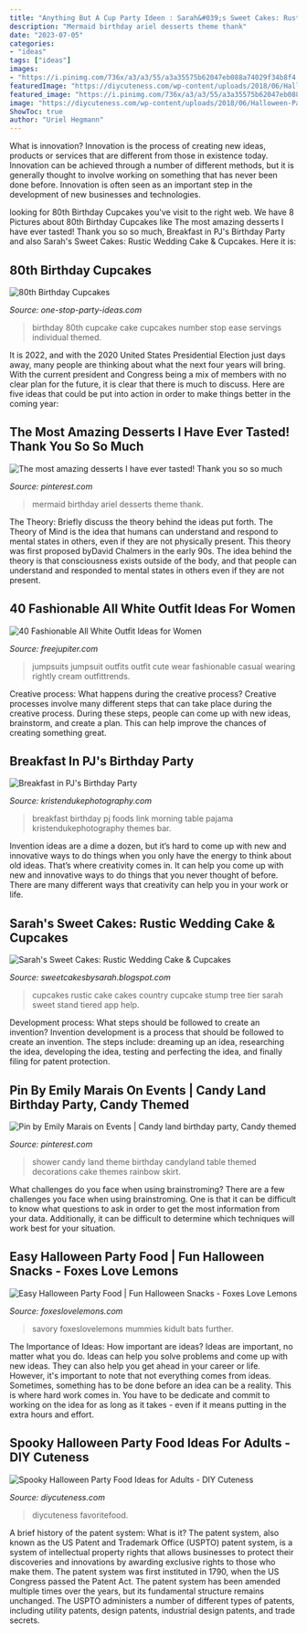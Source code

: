 ```yaml
---
title: "Anything But A Cup Party Ideen : Sarah&#039;s Sweet Cakes: Rustic Wedding Cake &amp; Cupcakes"
description: "Mermaid birthday ariel desserts theme thank"
date: "2023-07-05"
categories:
- "ideas"
tags: ["ideas"]
images:
- "https://i.pinimg.com/736x/a3/a3/55/a3a35575b62047eb088a74029f34b8f4.jpg"
featuredImage: "https://diycuteness.com/wp-content/uploads/2018/06/Halloween-Party-Treats.jpg"
featured_image: "https://i.pinimg.com/736x/a3/a3/55/a3a35575b62047eb088a74029f34b8f4.jpg"
image: "https://diycuteness.com/wp-content/uploads/2018/06/Halloween-Party-Treats.jpg"
ShowToc: true
author: "Uriel Hegmann"
---
```



What is innovation?
Innovation is the process of creating new ideas, products or services that are different from those in existence today. Innovation can be achieved through a number of different methods, but it is generally thought to involve working on something that has never been done before. Innovation is often seen as an important step in the development of new businesses and technologies.

	

		
looking for 80th Birthday Cupcakes you've visit to the right web. We have 8 Pictures about 80th Birthday Cupcakes like The most amazing desserts I have ever tasted! Thank you so so much, Breakfast in PJ&#039;s Birthday Party and also Sarah&#039;s Sweet Cakes: Rustic Wedding Cake &amp; Cupcakes. Here it is:
		
    
## 80th Birthday Cupcakes

<img loading=lazy src="http://www.one-stop-party-ideas.com/images/80th-Birthday-Cupcakes-Eighty.jpg" onerror="this.onerror=null;this.src='https://tse3.mm.bing.net/th?id=OIP.2v--d7tvFMaYbMFkdneY7wHaET&amp;pid=15.1';" alt="80th Birthday Cupcakes">

_Source: one-stop-party-ideas.com_

>birthday 80th cupcake cake cupcakes number stop ease servings individual themed. 

	

It is 2022, and with the 2020 United States Presidential Election just days away, many people are thinking about what the next four years will bring. With the current president and Congress being a mix of members with no clear plan for the future, it is clear that there is much to discuss. Here are five ideas that could be put into action in order to make things better in the coming year: 

    
## The Most Amazing Desserts I Have Ever Tasted! Thank You So So Much

<img loading=lazy src="https://i.pinimg.com/736x/a3/a3/55/a3a35575b62047eb088a74029f34b8f4.jpg" onerror="this.onerror=null;this.src='https://tse1.mm.bing.net/th?id=OIP.KXHK51DnCJTmEFqQ9HsO0wHaHZ&amp;pid=15.1';" alt="The most amazing desserts I have ever tasted! Thank you so so much">

_Source: pinterest.com_

>mermaid birthday ariel desserts theme thank. 

	

The Theory: Briefly discuss the theory behind the ideas put forth.
The Theory of Mind is the idea that humans can understand and respond to mental states in others, even if they are not physically present. This theory was first proposed byDavid Chalmers in the early 90s. The idea behind the theory is that consciousness exists outside of the body, and that people can understand and responded to mental states in others even if they are not present.

    
## 40 Fashionable All White Outfit Ideas For Women

<img loading=lazy src="http://www.freejupiter.com/wp-content/uploads/2017/03/fashionable-all-white-outfit-ideas-for-women-2b.jpg" onerror="this.onerror=null;this.src='https://tse2.mm.bing.net/th?id=OIP.hbuRPpy25KYtpEN3qqcdZwHaLC&amp;pid=15.1';" alt="40 Fashionable All White Outfit Ideas for Women">

_Source: freejupiter.com_

>jumpsuits jumpsuit outfits outfit cute wear fashionable casual wearing rightly cream outfittrends. 

	

Creative process: What happens during the creative process?
Creative processes involve many different steps that can take place during the creative process. During these steps, people can come up with new ideas, brainstorm, and create a plan. This can help improve the chances of creating something great.

    
## Breakfast In PJ&#039;s Birthday Party

<img loading=lazy src="https://www.kristendukephotography.com/wp-content/uploads/2013/06/breakfast-party.jpg" onerror="this.onerror=null;this.src='https://tse2.mm.bing.net/th?id=OIP.TGFqOS1ieinzWGflQHYJzwHaE8&amp;pid=15.1';" alt="Breakfast in PJ&#039;s Birthday Party">

_Source: kristendukephotography.com_

>breakfast birthday pj foods link morning table pajama kristendukephotography themes bar. 

	

Invention ideas are a dime a dozen, but it’s hard to come up with new and innovative ways to do things when you only have the energy to think about old ideas. That’s where creativity comes in. It can help you come up with new and innovative ways to do things that you never thought of before. There are many different ways that creativity can help you in your work or life.

    
## Sarah&#039;s Sweet Cakes: Rustic Wedding Cake &amp; Cupcakes

<img loading=lazy src="http://1.bp.blogspot.com/-DAjK4ssbdJE/UJPJ2_oU-wI/AAAAAAAAKAM/tOdQOhY75WY/s1600/rusticcake.jpg" onerror="this.onerror=null;this.src='https://tse3.mm.bing.net/th?id=OIP.47Ykpsxaaw5wjf3Enc_dqAHaNI&amp;pid=15.1';" alt="Sarah&#039;s Sweet Cakes: Rustic Wedding Cake &amp; Cupcakes">

_Source: sweetcakesbysarah.blogspot.com_

>cupcakes rustic cake cakes country cupcake stump tree tier sarah sweet stand tiered app help. 

	

Development process: What steps should be followed to create an invention?
Invention development is a process that should be followed to create an invention. The steps include: dreaming up an idea, researching the idea, developing the idea, testing and perfecting the idea, and finally filing for patent protection.

    
## Pin By Emily Marais On Events | Candy Land Birthday Party, Candy Themed

<img loading=lazy src="https://i.pinimg.com/originals/8c/3d/ee/8c3deec16acc49e321eb262fb7c868fe.jpg" onerror="this.onerror=null;this.src='https://tse3.mm.bing.net/th?id=OIP._fEDeuReFFWvhKLaFpH-ywHaLE&amp;pid=15.1';" alt="Pin by Emily Marais on Events | Candy land birthday party, Candy themed">

_Source: pinterest.com_

>shower candy land theme birthday candyland table themed decorations cake themes rainbow skirt. 

	

What challenges do you face when using brainstroming?
There are a few challenges you face when using brainstroming. One is that it can be difficult to know what questions to ask in order to get the most information from your data. Additionally, it can be difficult to determine which techniques will work best for your situation.

    
## Easy Halloween Party Food | Fun Halloween Snacks - Foxes Love Lemons

<img loading=lazy src="https://foxeslovelemons.com/wp-content/uploads/2017/10/Easy-Halloween-Party-Food-720x720.jpg" onerror="this.onerror=null;this.src='https://tse1.mm.bing.net/th?id=OIP.CDX4FI2dsF9xK1mso8FpKwHaHa&amp;pid=15.1';" alt="Easy Halloween Party Food | Fun Halloween Snacks - Foxes Love Lemons">

_Source: foxeslovelemons.com_

>savory foxeslovelemons mummies kidult bats further. 

	

The Importance of Ideas: How important are ideas?
Ideas are important, no matter what you do. Ideas can help you solve problems and come up with new ideas. They can also help you get ahead in your career or life.
However, it's important to note that not everything comes from ideas. Sometimes, something has to be done before an idea can be a reality. This is where hard work comes in. You have to be dedicate and commit to working on the idea for as long as it takes - even if it means putting in the extra hours and effort.

    
## Spooky Halloween Party Food Ideas For Adults - DIY Cuteness

<img loading=lazy src="https://diycuteness.com/wp-content/uploads/2018/06/Halloween-Party-Treats.jpg" onerror="this.onerror=null;this.src='https://tse4.mm.bing.net/th?id=OIP.Hddr1Nb4OGp5_iSEHesoQAHaQs&amp;pid=15.1';" alt="Spooky Halloween Party Food Ideas for Adults - DIY Cuteness">

_Source: diycuteness.com_

>diycuteness favoritefood. 

	

A brief history of the patent system: What is it?
The patent system, also known as the US Patent and Trademark Office (USPTO) patent system, is a system of intellectual property rights that allows businesses to protect their discoveries and innovations by awarding exclusive rights to those who make them. The patent system was first instituted in 1790, when the US Congress passed the Patent Act. The patent system has been amended multiple times over the years, but its fundamental structure remains unchanged. The USPTO administers a number of different types of patents, including utility patents, design patents, industrial design patents, and trade secrets.

